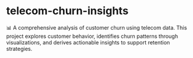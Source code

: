 # telecom-churn-insights
📊 A comprehensive analysis of customer churn using telecom data. This project explores customer behavior, identifies churn patterns through visualizations, and derives actionable insights to support retention strategies.
